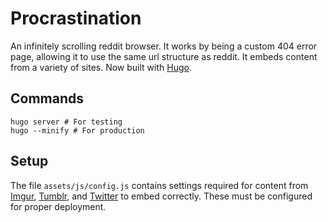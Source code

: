 # Procrastination

An infinitely scrolling reddit browser. It works by being a custom 404 error page, allowing it to use the same url structure as reddit. It embeds content from a variety of sites. Now built with [Hugo](https://gohugo.io).

## Commands

```
hugo server # For testing
hugo --minify # For production
```

## Setup

The file `assets/js/config.js` contains settings required for content from [Imgur](http://api.imgur.com/), [Tumblr](https://www.tumblr.com/docs/en/api/v2), and [Twitter](https://dev.twitter.com/) to embed correctly. These must be configured for proper deployment.
